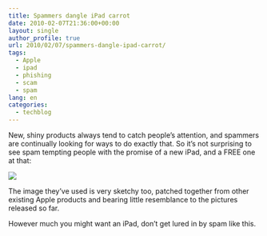 ```yaml
---
title: Spammers dangle iPad carrot
date: 2010-02-07T21:36:00+00:00
layout: single
author_profile: true
url: 2010/02/07/spammers-dangle-ipad-carrot/
tags:
  - Apple
  - ipad
  - phishing
  - scam
  - spam
lang: en
categories: 
  - techblog
---
```

New, shiny products always tend to catch people’s attention, and spammers are continually looking for ways to do exactly that. So it’s not surprising to see spam tempting people with the promise of a new iPad, and a FREE one at that:

[![](http://1.bp.blogspot.com/_vaUVXcmC3OI/S28rD-KweoI/AAAAAAAAA2Q/cJ42pokSAW0/s640/ipad.jpg)](http://1.bp.blogspot.com/_vaUVXcmC3OI/S28rD-KweoI/AAAAAAAAA2Q/cJ42pokSAW0/s1600-h/ipad.jpg)

The image they’ve used is very sketchy too, patched together from other existing Apple products and bearing little resemblance to the pictures released so far.

However much you might want an iPad, don’t get lured in by spam like this.